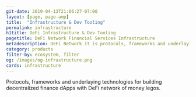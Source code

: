 ```yaml
---
git-date: 2019-04-13T21:06:27-07:00
layout: [page, page-amp]
title:  "Infrastructure & Dev Tooling"
permalink: infrastructure
h1title: DeFi Infrastructure & Dev Tooling
pagetitle: DeFi Network Financial Services Infrastructure  
metadescription: DeFi Network it is protocols, frameworks and underlaying technologies for building decentralized finance ecosystems.
category: products
filter-by: ecosystem, filter
og: /images/og-infrastructure.png
cards: infrastructure
---
```

Protocols, frameworks and underlaying technologies for building decentralized finance dApps with DeFi network of money legos.

